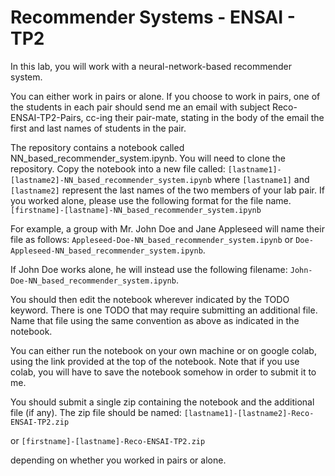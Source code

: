 # Recommender Systems - ENSAI - TP2
In this lab, you will work with a neural-network-based recommender system. 

You can either work in pairs or alone. If you choose to work in pairs, one of the students in each pair should send me an email with subject  Reco-ENSAI-TP2-Pairs, cc-ing their pair-mate, stating in the body of the email the first and last names of students in the pair.


The repository contains a notebook called NN_based_recommender_system.ipynb. You will need to clone the repository. Copy the notebook into a new file called: 
```[lastname1]-[lastname2]-NN_based_recommender_system.ipynb``` 
where ```[lastname1]``` and ```[lastname2]``` represent the last names of the two members of your lab pair. If you worked alone, please use the following format for the file name. 
```[firstname]-[lastname]-NN_based_recommender_system.ipynb``` 

For example, a group with Mr. John Doe and Jane Appleseed will name their file as follows:
```Appleseed-Doe-NN_based_recommender_system.ipynb``` or ```Doe-Appleseed-NN_based_recommender_system.ipynb```. 

If John Doe works alone, he will instead use the following filename: 
```John-Doe-NN_based_recommender_system.ipynb```. 

You should then edit the notebook wherever indicated by the TODO keyword. There is one TODO that may require submitting an additional file. Name that file using the same convention as above as indicated in the notebook. 

You can either run the notebook on your own machine or on google colab, using the link provided at the top of the notebook. Note that if you use colab, you will have to save the notebook somehow in order to submit it to me. 

You should submit a single zip containing the notebook and the additional file (if any). The zip file should be named: 
```[lastname1]-[lastname2]-Reco-ENSAI-TP2.zip```

or 
```[firstname]-[lastname]-Reco-ENSAI-TP2.zip```

depending on whether you worked in pairs or alone. 

